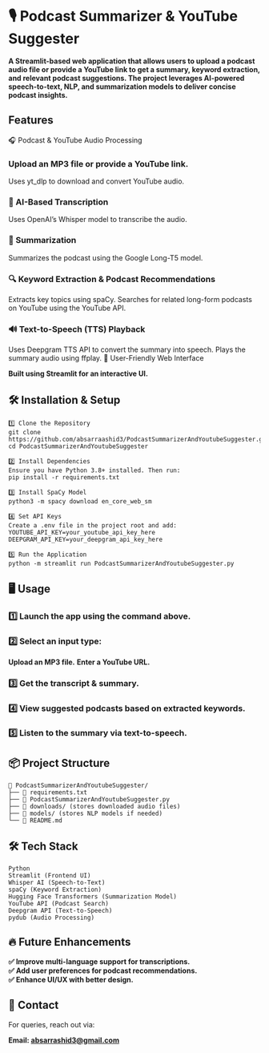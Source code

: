 # 🎙️ Podcast Summarizer & YouTube Suggester
**A Streamlit-based web application that allows users to upload a podcast audio file or provide a YouTube link to get a summary, keyword extraction, and relevant podcast suggestions. The project leverages AI-powered speech-to-text, NLP, and summarization models to deliver concise podcast insights.**

## Features
🎧 Podcast & YouTube Audio Processing

### Upload an MP3 file or provide a YouTube link.
Uses yt_dlp to download and convert YouTube audio.
### 📝 AI-Based Transcription

Uses OpenAI’s Whisper model to transcribe the audio.
### 📜 Summarization

Summarizes the podcast using the Google Long-T5 model.
### 🔍 Keyword Extraction & Podcast Recommendations

Extracts key topics using spaCy.
Searches for related long-form podcasts on YouTube using the YouTube API.
### 🔊 Text-to-Speech (TTS) Playback

Uses Deepgram TTS API to convert the summary into speech.
Plays the summary audio using ffplay.
🎨 User-Friendly Web Interface

**Built using Streamlit for an interactive UI.**

## 🛠️ Installation & Setup
```
1️⃣ Clone the Repository
git clone https://github.com/absarraashid3/PodcastSummarizerAndYoutubeSuggester.git
cd PodcastSummarizerAndYoutubeSuggester

2️⃣ Install Dependencies
Ensure you have Python 3.8+ installed. Then run:
pip install -r requirements.txt

3️⃣ Install SpaCy Model
python3 -m spacy download en_core_web_sm

4️⃣ Set API Keys
Create a .env file in the project root and add:
YOUTUBE_API_KEY=your_youtube_api_key_here
DEEPGRAM_API_KEY=your_deepgram_api_key_here

5️⃣ Run the Application
python -m streamlit run PodcastSummarizerAndYoutubeSuggester.py

```
## 🖥️ Usage
### 1️⃣ Launch the app using the command above.
### 2️⃣ Select an input type:

**Upload an MP3 file.**
**Enter a YouTube URL.**
### 3️⃣ Get the transcript & summary.
### 4️⃣ View suggested podcasts based on extracted keywords.
### 5️⃣ Listen to the summary via text-to-speech.

## 📦 Project Structure
```
📂 PodcastSummarizerAndYoutubeSuggester/
├── 📜 requirements.txt
├── 📜 PodcastSummarizerAndYoutubeSuggester.py
├── 📂 downloads/ (stores downloaded audio files)
├── 📂 models/ (stores NLP models if needed)
└── 📜 README.md
```

## 🛠️ Tech Stack
```
Python
Streamlit (Frontend UI)
Whisper AI (Speech-to-Text)
spaCy (Keyword Extraction)
Hugging Face Transformers (Summarization Model)
YouTube API (Podcast Search)
Deepgram API (Text-to-Speech)
pydub (Audio Processing)
```

## 🔥 Future Enhancements
**✅ Improve multi-language support for transcriptions.** <br>
**✅ Add user preferences for podcast recommendations.** <br>
**✅ Enhance UI/UX with better design.** <br>


## 📩 Contact
For queries, reach out via:

**Email: absarrashid3@gmail.com**

